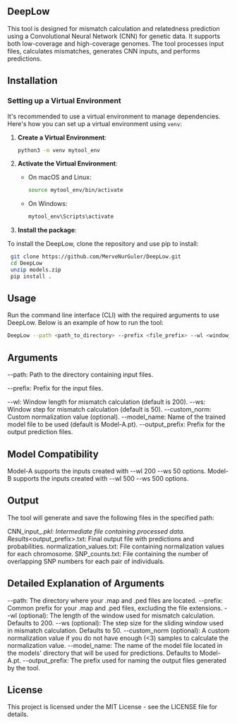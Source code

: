 ## DeepLow

This tool is designed for mismatch calculation and relatedness prediction using a Convolutional Neural Network (CNN) for genetic data. It supports both low-coverage and high-coverage genomes. The tool processes input files, calculates mismatches, generates CNN inputs, and performs predictions.

## Installation

### Setting up a Virtual Environment

It's recommended to use a virtual environment to manage dependencies. Here's how you can set up a virtual environment using `venv`:

1. **Create a Virtual Environment**:

    ```bash
    python3 -m venv mytool_env
    ```

2. **Activate the Virtual Environment**:

    - On macOS and Linux:

        ```bash
        source mytool_env/bin/activate
        ```

    - On Windows:

        ```bash
        mytool_env\Scripts\activate
        ```

3. **Install the package**:

To install the DeepLow, clone the repository and use pip to install:

   ```bash
    git clone https://github.com/MerveNurGuler/DeepLow.git
    cd DeepLow
    unzip models.zip
    pip install .
```

## Usage

Run the command line interface (CLI) with the required arguments to use DeepLow. Below is an example of how to run the tool:

```bash
DeepLow --path <path_to_directory> --prefix <file_prefix> --wl <window_length> --ws <window_step> --model_name <model_name> --output_prefix <output_prefix>
```

## Arguments

--path: Path to the directory containing input files.

--prefix: Prefix for the input files.

--wl: Window length for mismatch calculation (default is 200).
--ws: Window step for mismatch calculation (default is 50).
--custom_norm: Custom normalization value (optional).
--model_name: Name of the trained model file to be used (default is Model-A.pt).
--output_prefix: Prefix for the output prediction files.

## Model Compatibility

Model-A supports the inputs created with --wl 200 --ws 50 options.
Model-B supports the inputs created with --wl 500 --ws 500 options.

## Output

The tool will generate and save the following files in the specified path:

CNN_input_<prefix>_<wl><ws>.pkl: Intermediate file containing processed data.
Results_<output_prefix>.txt: Final output file with predictions and probabilities.
normalization_values.txt: File containing normalization values for each chromosome.
SNP_counts.txt: File containing the number of overlapping SNP numbers for each pair of individuals.

## Detailed Explanation of Arguments

--path: The directory where your .map and .ped files are located.
--prefix: Common prefix for your .map and .ped files, excluding the file extensions.
--wl (optional): The length of the window used for mismatch calculation. Defaults to 200.
--ws (optional): The step size for the sliding window used in mismatch calculation. Defaults to 50.
--custom_norm (optional): A custom normalization value if you do not have enough (<3) samples to calculate the normalization value.
--model_name: The name of the model file located in the models' directory that will be used for predictions. Defaults to Model-A.pt.
--output_prefix: The prefix used for naming the output files generated by the tool.

## License
This project is licensed under the MIT License - see the LICENSE file for details.
